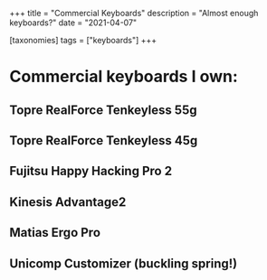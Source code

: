 +++
title = "Commercial Keyboards"
description = "Almost enough keyboards?"
date = "2021-04-07"

[taxonomies]
tags = ["keyboards"]
+++
# Commercial keyboards I own:

## Topre RealForce Tenkeyless 55g
## Topre RealForce Tenkeyless 45g
## Fujitsu Happy Hacking Pro 2
## Kinesis Advantage2
## Matias Ergo Pro
## Unicomp Customizer (buckling spring!)
